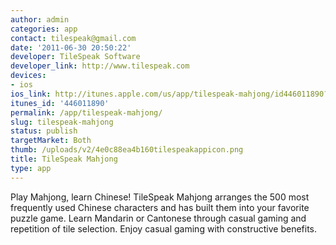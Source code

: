 ```yaml
---
author: admin
categories: app
contact: tilespeak@gmail.com
date: '2011-06-30 20:50:22'
developer: TileSpeak Software
developer_link: http://www.tilespeak.com
devices: 
- ios
ios_link: http://itunes.apple.com/us/app/tilespeak-mahjong/id446011890?mt=8&ls=1
itunes_id: '446011890'
permalink: /app/tilespeak-mahjong/
slug: tilespeak-mahjong
status: publish
targetMarket: Both
thumb: /uploads/v2/4e0c88ea4b160tilespeakappicon.png
title: TileSpeak Mahjong
type: app
---
```


Play Mahjong, learn Chinese!  TileSpeak Mahjong arranges the 500 most frequently used Chinese characters and has built them into your favorite puzzle game.  Learn Mandarin or Cantonese through casual gaming and repetition of tile selection.  Enjoy casual gaming with constructive benefits.